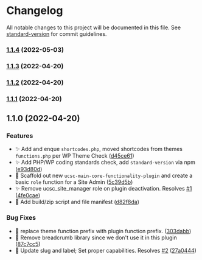 # Changelog

All notable changes to this project will be documented in this file. See [standard-version](https://github.com/conventional-changelog/standard-version) for commit guidelines.

### [1.1.4](https://github.com/ucsc/ucsc-custom-functionality/compare/v1.1.3...v1.1.4) (2022-05-03)

### [1.1.3](https://github.com/ucsc/ucsc-custom-functionality/compare/v1.1.2...v1.1.3) (2022-04-20)

### [1.1.2](https://github.com/ucsc/ucsc-custom-functionality/compare/v1.1.1...v1.1.2) (2022-04-20)

### [1.1.1](https://github.com/ucsc/ucsc-custom-functionality/compare/v1.1.0...v1.1.1) (2022-04-20)

## 1.1.0 (2022-04-20)


### Features

* :sparkles: Add and enque `shortcodes.php`, moved shortcodes from themes `functions.php` per WP Theme Check ([d45ce61](https://github.com/ucsc/ucsc-custom-functionality/commit/d45ce613310ef6ce80cc4b914d0b76b44f233cf5))
* :sparkles: Add PHP/WP coding standards check, add `standard-version` via npm ([e93d80d](https://github.com/ucsc/ucsc-custom-functionality/commit/e93d80da52660203bb2239d4276aa97350886703))
* :tada: Scaffold out new `ucsc-main-core-functionality-plugin` and create a basic `role` function for a Site Admin ([5c39d5b](https://github.com/ucsc/ucsc-custom-functionality/commit/5c39d5b66a4f99ab87c4181e13557105585b5229))
* ✨ Remove ucsc_site_manager role on plugin deactivation. Resolves [#1](https://github.com/ucsc/ucsc-custom-functionality/issues/1) ([4fe0cae](https://github.com/ucsc/ucsc-custom-functionality/commit/4fe0caef6c3e1551ed1c32cc8e042f4db6ae26f0))
* 🚀 Add build/zip script and file manifest ([d82f8da](https://github.com/ucsc/ucsc-custom-functionality/commit/d82f8da4c4ae2a659edff292233338d395a3b8fd))


### Bug Fixes

* :art: replace theme function prefix with plugin function prefix. ([303dabb](https://github.com/ucsc/ucsc-custom-functionality/commit/303dabb8abaa01585bedf8e3007418e647d5d5ab))
* 🐛 Remove breadcrumb library since we don't use it in this plugin ([87c7cc5](https://github.com/ucsc/ucsc-custom-functionality/commit/87c7cc5c06de5a0fdf1b7e06832d40813da6e2eb))
* 🐛 Update slug and label; Set proper capabilities. Resolves [#2](https://github.com/ucsc/ucsc-custom-functionality/issues/2) ([27a0444](https://github.com/ucsc/ucsc-custom-functionality/commit/27a0444dc7baff899d6c31a493dcf79086548e92))
